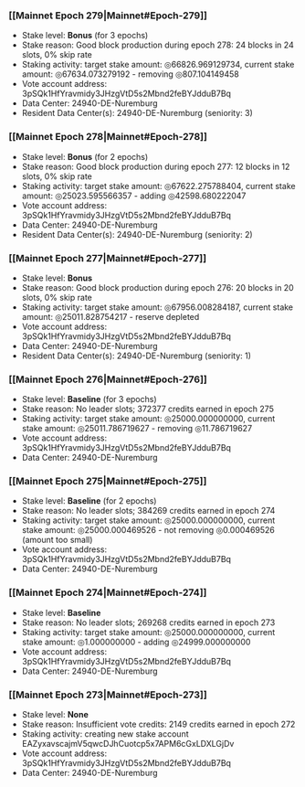### [[Mainnet Epoch 279|Mainnet#Epoch-279]]
* Stake level: **Bonus** (for 3 epochs)
* Stake reason: Good block production during epoch 278: 24 blocks in 24 slots, 0% skip rate
* Staking activity: target stake amount: ◎66826.969129734, current stake amount: ◎67634.073279192 - removing ◎807.104149458
* Vote account address: 3pSQk1HfYravmidy3JHzgVtD5s2Mbnd2feBYJdduB7Bq
* Data Center: 24940-DE-Nuremburg
* Resident Data Center(s): 24940-DE-Nuremburg (seniority: 3)
### [[Mainnet Epoch 278|Mainnet#Epoch-278]]
* Stake level: **Bonus** (for 2 epochs)
* Stake reason: Good block production during epoch 277: 12 blocks in 12 slots, 0% skip rate
* Staking activity: target stake amount: ◎67622.275788404, current stake amount: ◎25023.595566357 - adding ◎42598.680222047
* Vote account address: 3pSQk1HfYravmidy3JHzgVtD5s2Mbnd2feBYJdduB7Bq
* Data Center: 24940-DE-Nuremburg
* Resident Data Center(s): 24940-DE-Nuremburg (seniority: 2)
### [[Mainnet Epoch 277|Mainnet#Epoch-277]]
* Stake level: **Bonus**
* Stake reason: Good block production during epoch 276: 20 blocks in 20 slots, 0% skip rate
* Staking activity: target stake amount: ◎67956.008284187, current stake amount: ◎25011.828754217 - reserve depleted
* Vote account address: 3pSQk1HfYravmidy3JHzgVtD5s2Mbnd2feBYJdduB7Bq
* Data Center: 24940-DE-Nuremburg
* Resident Data Center(s): 24940-DE-Nuremburg (seniority: 1)
### [[Mainnet Epoch 276|Mainnet#Epoch-276]]
* Stake level: **Baseline** (for 3 epochs)
* Stake reason: No leader slots; 372377 credits earned in epoch 275
* Staking activity: target stake amount: ◎25000.000000000, current stake amount: ◎25011.786719627 - removing ◎11.786719627
* Vote account address: 3pSQk1HfYravmidy3JHzgVtD5s2Mbnd2feBYJdduB7Bq
* Data Center: 24940-DE-Nuremburg
### [[Mainnet Epoch 275|Mainnet#Epoch-275]]
* Stake level: **Baseline** (for 2 epochs)
* Stake reason: No leader slots; 384269 credits earned in epoch 274
* Staking activity: target stake amount: ◎25000.000000000, current stake amount: ◎25000.000469526 - not removing ◎0.000469526 (amount too small)
* Vote account address: 3pSQk1HfYravmidy3JHzgVtD5s2Mbnd2feBYJdduB7Bq
* Data Center: 24940-DE-Nuremburg
### [[Mainnet Epoch 274|Mainnet#Epoch-274]]
* Stake level: **Baseline**
* Stake reason: No leader slots; 269268 credits earned in epoch 273
* Staking activity: target stake amount: ◎25000.000000000, current stake amount: ◎1.000000000 - adding ◎24999.000000000
* Vote account address: 3pSQk1HfYravmidy3JHzgVtD5s2Mbnd2feBYJdduB7Bq
* Data Center: 24940-DE-Nuremburg
### [[Mainnet Epoch 273|Mainnet#Epoch-273]]
* Stake level: **None**
* Stake reason: Insufficient vote credits: 2149 credits earned in epoch 272
* Staking activity: creating new stake account EAZyxavscajmV5qwcDJhCuotcp5x7APM6cGxLDXLGjDv
* Vote account address: 3pSQk1HfYravmidy3JHzgVtD5s2Mbnd2feBYJdduB7Bq
* Data Center: 24940-DE-Nuremburg